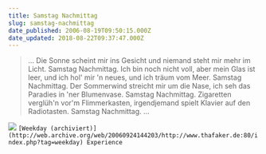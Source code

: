 ```yaml
---
title: Samstag Nachmittag
slug: samstag-nachmittag
date_published: 2006-08-19T09:50:15.000Z
date_updated: 2018-08-22T09:37:47.000Z
---
```


> ...
> Die Sonne scheint mir ins Gesicht
> 						und niemand steht mir mehr im Licht.
> 						Samstag Nachmittag. 
> 						Ich bin noch nicht voll, aber mein Glas ist leer,
> 						und ich hol' mir 'n neues, und ich träum vom Meer.
> 						Samstag Nachmittag. 
> 						Der Sommerwind streicht mir um die Nase,
> 						ich seh das Paradies in 'ner Blumenvase.
> 						Samstag Nachmittag. 
> 						Zigaretten verglüh'n vor'm Flimmerkasten,
> 						irgendjemand spielt Klavier auf den Radiotasten.
> 						Samstag Nachmittag.
> ...

![](//www.morguefile.com/images/storage/k/kconnors/lowrez/kconnors030170.jpg)
`[Weekday (archiviert)](http://web.archive.org/web/20060924144203/http://www.thafaker.de:80/index.php?tag=weekday) Experience`
